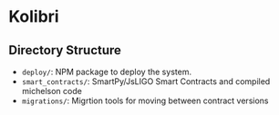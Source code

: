 # Kolibri

## Directory Structure

- `deploy/`: NPM package to deploy the system.
- `smart_contracts/`: SmartPy/JsLIGO Smart Contracts and compiled michelson code
- `migrations/`: Migrtion tools for moving between contract versions
